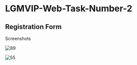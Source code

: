 # LGMVIP-Web-Task-Number-2

## Registration Form 


Screenshots







![89](https://github.com/Khushisingh20/LGMVIP-Web-Task-Number-2/assets/98705619/8de0388d-65a4-440f-87aa-9b3dc753c0e0)

 
![55](https://github.com/Khushisingh20/LGMVIP-Web-Task-Number-2/assets/98705619/feb7b3b2-e9c5-4453-869b-617aa75032c4)
